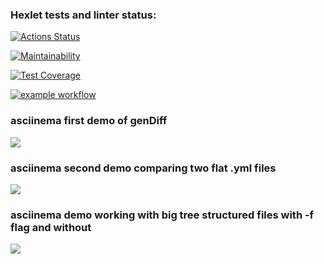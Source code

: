 ### Hexlet tests and linter status:
[![Actions Status](https://github.com/hikarinakano/frontend-project-46/workflows/hexlet-check/badge.svg)](https://github.com/hikarinakano/frontend-project-46/actions)

[![Maintainability](https://api.codeclimate.com/v1/badges/78ea5651822aaebb46e3/maintainability)](https://codeclimate.com/github/hikarinakano/frontend-project-46/maintainability)

[![Test Coverage](https://api.codeclimate.com/v1/badges/78ea5651822aaebb46e3/test_coverage)](https://codeclimate.com/github/hikarinakano/frontend-project-46/test_coverage)

[![example workflow](https://github.com/hikarinakano/frontend-project-46/actions/workflows/tests-linter.yml/badge.svg)](https://github.com/hikarinakano/frontend-project-46/actions/workflows/tests-linter.yml)

<h3>asciinema first demo of genDiff</h3>
<a href="https://asciinema.org/a/Mwg7oU5E9d37cgq5dMwZnYgjS" target="_blank"><img src="https://asciinema.org/a/Mwg7oU5E9d37cgq5dMwZnYgjS.svg" /></a>

<h3> asciinema second demo comparing two flat .yml files</h3>
<a href="https://asciinema.org/a/rATX8McdTj2knhGr7kyjyMI4s" target="_blank"><img src="https://asciinema.org/a/rATX8McdTj2knhGr7kyjyMI4s.svg" /></a>

<h3> asciinema demo working with big tree structured files with -f flag and without</h3>
<a href="https://asciinema.org/a/TGg4J1p8aWi1Coq0z3Ju8W0km" target="_blank"><img src="https://asciinema.org/a/TGg4J1p8aWi1Coq0z3Ju8W0km.svg" /></a>